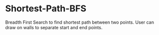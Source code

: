 # Shortest-Path-BFS
Breadth First Search to find shortest path between two points. User can draw on walls to separate start and end points.
